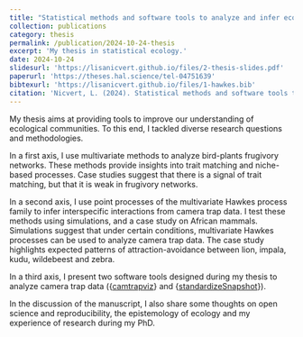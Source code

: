 ```yaml
---
title: "Statistical methods and software tools to analyze and infer ecological networks and process multi-species data"
collection: publications
category: thesis
permalink: /publication/2024-10-24-thesis
excerpt: 'My thesis in statistical ecology.'
date: 2024-10-24
slidesurl: 'https://lisanicvert.github.io/files/2-thesis-slides.pdf'
paperurl: 'https://theses.hal.science/tel-04751639'
bibtexurl: 'https://lisanicvert.github.io/files/1-hawkes.bib'
citation: 'Nicvert, L. (2024). Statistical methods and software tools to analyze and infer ecological networks and process multi-species data [PhD thesis, Université Claude Bernard - Lyon I]. <a href="https://theses.hal.science/tel-04751639">https://theses.hal.science/tel-04751639</a>'
---
```


My thesis aims at providing tools to improve our understanding of ecological communities.
To this end, I tackled diverse research questions and methodologies. 

In a first axis, I use multivariate methods to analyze bird-plants frugivory networks. 
These methods provide insights into trait matching and niche-based processes. 
Case studies suggest that there is a signal of trait matching, but that it is 
weak in frugivory networks.

In a second axis, I use point processes of the multivariate Hawkes process family
to infer interspecific interactions from camera trap data. I test these methods using
simulations, and a case study on African mammals. Simulations suggest that under
certain conditions, multivariate Hawkes processes can be used to analyze camera trap data.
The case study highlights expected patterns of attraction-avoidance between lion,
impala, kudu, wildebeest and zebra.

In a third axis, I present two software tools designed during my thesis to analyze
camera trap data ({[camtrapviz](/tools/camtrapviz)} and 
{[standardizeSnapshot](/tools/standardizeSnapshot)}).

In the discussion of the manuscript, I also share some thoughts on open science 
and reproducibility, the epistemology of ecology and my experience of research
during my PhD.